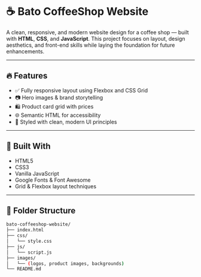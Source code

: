 # ☕️ Bato CoffeeShop Website

A clean, responsive, and modern website design for a coffee shop — built with **HTML**, **CSS**, and **JavaScript**. This project focuses on layout, design aesthetics, and front-end skills while laying the foundation for future enhancements.

---

## 🔥 Features

- ✅ Fully responsive layout using Flexbox and CSS Grid
- 📷 Hero images & brand storytelling
- 🛍️ Product card grid with prices
- 🌐 Semantic HTML for accessibility
- 🎨 Styled with clean, modern UI principles

---

## 🧰 Built With

- HTML5
- CSS3
- Vanilla JavaScript
- Google Fonts & Font Awesome
- Grid & Flexbox layout techniques

---

## 📂 Folder Structure

```bash
bato-coffeeshop-website/
├── index.html
├── css/
│   └── style.css
├── js/
│   └── script.js
├── images/
│   └── (logos, product images, backgrounds)
└── README.md
